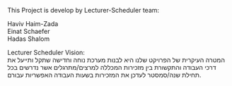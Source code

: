 This Project is develop by Lecturer-Scheduler team:

Haviv Haim-Zada  
Einat Schaefer  
Hadas Shalom

Lecturer Scheduler Vision:  
המטרה העיקרית של הפרויקט שלנו היא לבנות מערכת נוחה וחדישה שתקל ותייעל את דרכי העבודה והתקשורת בין מזכירות המכללה למרצים/מתרגלים אשר נדרשים בכל תחילת שנה/סמסטר לעדכן את המזכירות בשעות העבודה האפשריות עבורם.
